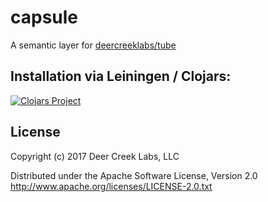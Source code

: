 # capsule

A semantic layer for [deercreeklabs/tube](https://github.com/deercreeklabs/tube)

## Installation via Leiningen / Clojars:

[![Clojars Project](http://clojars.org/deercreeklabs/capsule/latest-version.svg)](http://clojars.org/deercreeklabs/capsule)

## License

Copyright (c) 2017 Deer Creek Labs, LLC


Distributed under the Apache Software License, Version 2.0
http://www.apache.org/licenses/LICENSE-2.0.txt
